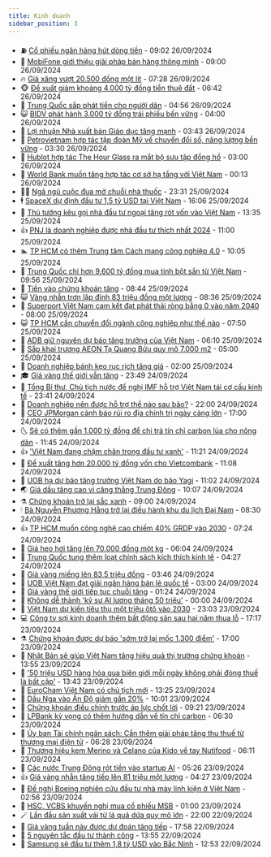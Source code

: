 ```yaml
---
title: Kinh doanh
sidebar_position: 3
---
```


<!-- vnexpress-kinh-doanh:START -->
- ⛽️ [Cổ phiếu ngân hàng hút dòng tiền](https://vnexpress.net/chung-khoan-hom-nay-26-9-co-phieu-ngan-hang-hut-dong-tien-4797379.html) - 09:02 26/09/2024
- 🐲 [MobiFone giới thiệu giải pháp bán hàng thông minh](https://vnexpress.net/mobifone-gioi-thieu-giai-phap-ban-hang-thong-minh-4797365.html) - 09:00 26/09/2024
- 🔥 [Giá xăng vượt 20.500 đồng một lít](https://vnexpress.net/gia-xang-moi-nhat-hom-nay-26-9-4797305.html) - 07:28 26/09/2024
- 🐵 [Đề xuất giảm khoảng 4.000 tỷ đồng tiền thuê đất](https://vnexpress.net/de-xuat-giam-khoang-4-000-ty-dong-tien-thue-dat-4797296.html) - 06:42 26/09/2024
- 🦅 [Trung Quốc sắp phát tiền cho người dân](https://vnexpress.net/trung-quoc-sap-phat-tien-cho-nguoi-dan-4797216.html) - 04:56 26/09/2024
- 😺 [BIDV phát hành 3.000 tỷ đồng trái phiếu bền vững](https://vnexpress.net/bidv-phat-hanh-3-000-ty-dong-trai-phieu-ben-vung-4797193.html) - 04:00 26/09/2024
- 🤩 [Lợi nhuận Nhà xuất bản Giáo dục tăng mạnh](https://vnexpress.net/loi-nhuan-nha-xuat-ban-giao-duc-tang-manh-4797201.html) - 03:43 26/09/2024
- 🌮 [Petrovietnam hợp tác tập đoàn Mỹ về chuyển đổi số, năng lượng bền vững](https://vnexpress.net/petrovietnam-hop-tac-tap-doan-my-ve-chuyen-doi-so-nang-luong-ben-vung-4797004.html) - 03:30 26/09/2024
- 🧰 [Hublot hợp tác The Hour Glass ra mắt bộ sưu tập đồng hồ](https://vnexpress.net/hublot-hop-tac-the-hour-glass-ra-mat-bo-suu-tap-dong-ho-4797170.html) - 03:00 26/09/2024
- 🤔 [World Bank muốn tăng hợp tác cơ sở hạ tầng với Việt Nam](https://vnexpress.net/world-bank-muon-tang-hop-tac-co-so-ha-tang-voi-viet-nam-4797107.html) - 00:13 26/09/2024
- 🧑‍💻 [Ngã ngũ cuộc đua mở chuỗi nhà thuốc](https://vnexpress.net/nga-ngu-cuoc-dua-mo-chuoi-nha-thuoc-4797078.html) - 23:31 25/09/2024
- 🕴 [SpaceX dự định đầu tư 1,5 tỷ USD tại Việt Nam](https://vnexpress.net/spacex-du-dinh-dau-tu-1-5-ty-usd-tai-viet-nam-4797069.html) - 16:06 25/09/2024
- 🦩 [Thủ tướng kêu gọi nhà đầu tư ngoại tăng rót vốn vào Việt Nam](https://vnexpress.net/thu-tuong-keu-goi-nha-dau-tu-ngoai-tang-rot-von-vao-viet-nam-4797024.html) - 13:35 25/09/2024
- 👍 [PNJ là doanh nghiệp được nhà đầu tư thích nhất 2024](https://vnexpress.net/pnj-la-doanh-nghiep-duoc-nha-dau-tu-thich-nhat-2024-4797031.html) - 11:00 25/09/2024
- 🏊 [TP HCM có thêm Trung tâm Cách mạng công nghiệp 4.0](https://vnexpress.net/tp-hcm-co-them-trung-tam-cach-mang-cong-nghiep-4-0-4796963.html) - 10:05 25/09/2024
- 🤡 [Trung Quốc chi hơn 9.600 tỷ đồng mua tinh bột sắn từ Việt Nam](https://vnexpress.net/trung-quoc-chi-hon-9-600-ty-dong-mua-tinh-bot-san-tu-viet-nam-4796925.html) - 09:56 25/09/2024
- 👀 [Tiền vào chứng khoán tăng](https://vnexpress.net/tien-vao-chung-khoan-tang-4796964.html) - 08:44 25/09/2024
- 😺 [Vàng nhẫn trơn lập đỉnh 83 triệu đồng một lượng](https://vnexpress.net/nhan-tron-len-83-trieu-dong-4796954.html) - 08:36 25/09/2024
- 🦣 [Superport Việt Nam cam kết đạt phát thải ròng bằng 0 vào năm 2040](https://vnexpress.net/superport-viet-nam-cam-ket-dat-phat-thai-rong-bang-0-vao-nam-2040-4796910.html) - 08:00 25/09/2024
- 😺 [TP HCM cần chuyển đổi ngành công nghiệp như thế nào](https://vnexpress.net/tp-hcm-can-chuyen-doi-nganh-cong-nghiep-nhu-the-nao-4796869.html) - 07:50 25/09/2024
- 💼 [ADB giữ nguyên dự báo tăng trưởng của Việt Nam](https://vnexpress.net/adb-giu-nguyen-du-bao-tang-truong-cua-viet-nam-4796889.html) - 06:10 25/09/2024
- 🤗 [Sắp khai trương AEON Tạ Quang Bửu quy mô 7.000 m2](https://vnexpress.net/sap-khai-truong-aeon-ta-quang-buu-quy-mo-7-000-m2-4796533.html) - 05:00 25/09/2024
- 👀 [Doanh nghiệp bánh kẹo rục rịch tăng giá](https://vnexpress.net/doanh-nghiep-banh-keo-ruc-rich-tang-gia-4795844.html) - 02:00 25/09/2024
- 🎓 [Giá vàng thế giới vẫn tăng](https://vnexpress.net/gia-vang-the-gioi-van-tang-4796683.html) - 23:49 24/09/2024
- 🗽 [Tổng Bí thư, Chủ tịch nước đề nghị IMF hỗ trợ Việt Nam tái cơ cấu kinh tế](https://vnexpress.net/tong-bi-thu-chu-tich-nuoc-de-nghi-imf-ho-tro-viet-nam-tai-co-cau-kinh-te-4796676.html) - 23:41 24/09/2024
- 🚀 [Doanh nghiệp nên được hỗ trợ thế nào sau bão?](https://vnexpress.net/doanh-nghiep-nen-duoc-ho-tro-the-nao-sau-bao-4796435.html) - 22:00 24/09/2024
- 🤗 [CEO JPMorgan cảnh báo rủi ro địa chính trị ngày càng lớn](https://vnexpress.net/ceo-jpmorgan-canh-bao-rui-ro-dia-chinh-tri-ngay-cang-lon-4796646.html) - 17:00 24/09/2024
- 🌜 [Sẽ có thêm gần 1.000 tỷ đồng để chi trả tín chỉ carbon lúa cho nông dân](https://vnexpress.net/se-co-them-gan-1-000-ty-dong-de-chi-tra-tin-chi-carbon-lua-cho-nong-dan-4796558.html) - 11:45 24/09/2024
- 👍 [&#39;Việt Nam đang chậm chân trong đầu tư xanh&#39;](https://vnexpress.net/viet-nam-dang-cham-chan-trong-dau-tu-xanh-4796557.html) - 11:21 24/09/2024
- 🤖 [Đề xuất tăng hơn 20.000 tỷ đồng vốn cho Vietcombank](https://vnexpress.net/de-xuat-tang-hon-20-000-ty-dong-von-cho-vietcombank-4796584.html) - 11:08 24/09/2024
- 🫣 [UOB hạ dự báo tăng trưởng Việt Nam do bão Yagi](https://vnexpress.net/uob-ha-du-bao-tang-truong-viet-nam-do-bao-yagi-4796570.html) - 11:02 24/09/2024
- 🌏 [Giá dầu tăng cao vì căng thẳng Trung Đông](https://vnexpress.net/gia-dau-tang-cao-vi-cang-thang-trung-dong-4796487.html) - 10:07 24/09/2024
- ⚗️ [Chứng khoán trở lại sắc xanh](https://vnexpress.net/chung-khoan-hom-nay-24-9-chung-khoan-tro-lai-sac-xanh-4796540.html) - 09:00 24/09/2024
- 🕯 [Bà Nguyễn Phương Hằng trở lại điều hành khu du lịch Đại Nam](https://vnexpress.net/ba-nguyen-phuong-hang-tro-lai-dieu-hanh-khu-du-lich-dai-nam-4796513.html) - 08:30 24/09/2024
- 👍 [TP HCM muốn công nghệ cao chiếm 40% GRDP vào 2030](https://vnexpress.net/tp-hcm-muon-cong-nghe-cao-chiem-40-grdp-vao-2030-4796432.html) - 07:24 24/09/2024
- 🤠 [Giá heo hơi tăng lên 70.000 đồng một kg](https://vnexpress.net/gia-heo-hoi-tang-len-70-000-dong-mot-kg-4796076.html) - 06:04 24/09/2024
- 🌊 [Trung Quốc tung thêm loạt chính sách kích thích kinh tế](https://vnexpress.net/trung-quoc-tung-them-loat-chinh-sach-kich-thich-kinh-te-4796373.html) - 04:27 24/09/2024
- 🌈 [Giá vàng miếng lên 83,5 triệu đồng](https://vnexpress.net/vang-mieng-len-83-5-trieu-dong-4796293.html) - 03:46 24/09/2024
- 🥳 [UOB Việt Nam đạt giải ngân hàng bán lẻ quốc tế](https://vnexpress.net/uob-viet-nam-dat-giai-ngan-hang-ban-le-quoc-te-4794121.html) - 03:00 24/09/2024
- 🐻 [Giá vàng thế giới tiếp tục chuỗi tăng](https://vnexpress.net/gia-vang-the-gioi-tiep-tuc-chuoi-tang-4796259.html) - 01:24 24/09/2024
- 💫 [Không dễ thành &#39;kỹ sư AI lương tháng 50 triệu&#39;](https://vnexpress.net/khong-de-thanh-ky-su-ai-luong-thang-50-trieu-4796118.html) - 00:00 24/09/2024
- 🤩 [Việt Nam dự kiến tiêu thụ một triệu ôtô vào 2030](https://vnexpress.net/viet-nam-du-kien-tieu-thu-mot-trieu-oto-vao-2030-4796129.html) - 23:03 23/09/2024
- 💻 [Công ty sợi kinh doanh thêm bất động sản sau hai năm thua lỗ](https://vnexpress.net/cong-ty-soi-kinh-doanh-them-bat-dong-san-sau-hai-nam-thua-lo-4796205.html) - 17:17 23/09/2024
- ⚗️ [Chứng khoán được dự báo &#39;sớm trở lại mốc 1.300 điểm&#39;](https://vnexpress.net/chung-khoan-duoc-du-bao-som-tro-lai-moc-1-300-diem-4795713.html) - 17:00 23/09/2024
- 🌈 [Nhật Bản sẽ giúp Việt Nam tăng hiệu quả thị trường chứng khoán](https://vnexpress.net/nhat-ban-se-giup-viet-nam-tang-hieu-qua-thi-truong-chung-khoan-4796172.html) - 13:55 23/09/2024
- 🌝 [&#39;50 triệu USD hàng hóa qua biên giới mỗi ngày không phải đóng thuế là bất cập&#39;](https://vnexpress.net/50-trieu-usd-hang-hoa-qua-bien-gioi-moi-ngay-khong-phai-dong-thue-la-bat-cap-4796170.html) - 13:43 23/09/2024
- 🥸 [EuroCham Việt Nam có chủ tịch mới](https://vnexpress.net/eurocham-viet-nam-co-chu-tich-moi-4796177.html) - 13:25 23/09/2024
- 🦆 [Dầu Nga vào Ấn Độ giảm gần 20%](https://vnexpress.net/dau-nga-vao-an-do-giam-gan-20-4796095.html) - 10:01 23/09/2024
- 🌋 [Chứng khoán điều chỉnh trước áp lực chốt lời](https://vnexpress.net/chung-khoan-hom-nay-23-9-vn-index-dieu-chinh-truoc-ap-luc-chot-loi-4796113.html) - 09:21 23/09/2024
- 🦍 [LPBank kỳ vọng có thêm hướng dẫn về tín chỉ carbon](https://vnexpress.net/lpbank-ky-vong-co-them-huong-dan-ve-tin-chi-carbon-4795963.html) - 06:30 23/09/2024
- 🤔 [Ủy ban Tài chính ngân sách: Cần thêm giải pháp tăng thu thuế từ thương mại điện tử](https://vnexpress.net/uy-ban-tai-chinh-ngan-sach-can-them-giai-phap-tang-thu-thue-tu-thuong-mai-dien-tu-4795992.html) - 06:28 23/09/2024
- 🧰 [Thương hiệu kem Merino và Celano của Kido về tay Nutifood](https://vnexpress.net/thuong-hieu-kem-merino-va-celano-cua-kido-ve-tay-nutifood-4796019.html) - 06:11 23/09/2024
- 🌝 [Các nước Trung Đông rót tiền vào startup AI](https://vnexpress.net/cac-nuoc-trung-dong-rot-tien-vao-startup-ai-4795925.html) - 05:26 23/09/2024
- 👍 [Giá vàng nhẫn tăng tiếp lên 81 triệu một lượng](https://vnexpress.net/nhan-tron-vuot-81-trieu-mot-luong-4795940.html) - 04:27 23/09/2024
- 🗽 [Đề nghị Boeing nghiên cứu đầu tư nhà máy linh kiện ở Việt Nam](https://vnexpress.net/de-nghi-boeing-nghien-cuu-dau-tu-nha-may-linh-kien-o-viet-nam-4795842.html) - 02:56 23/09/2024
- 🐎 [HSC, VCBS khuyến nghị mua cổ phiếu MSB](https://vnexpress.net/hsc-vcbs-khuyen-nghi-mua-co-phieu-msb-4795433.html) - 01:00 23/09/2024
- 🪄 [Lần đầu sản xuất vải từ lá quả dứa quy mô lớn](https://vnexpress.net/lan-dau-san-xuat-vai-tu-la-qua-dua-quy-mo-lon-4795391.html) - 22:00 22/09/2024
- 🎊 [Giá vàng tuần này được dự đoán tăng tiếp](https://vnexpress.net/gia-vang-tuan-nay-duoc-du-doan-tang-tiep-4795737.html) - 17:58 22/09/2024
- 🗽 [5 nguyên tắc đầu tư thành công](https://vnexpress.net/5-nguyen-tac-dau-tu-thanh-cong-4795630.html) - 13:55 22/09/2024
- 🦩 [Samsung sẽ đầu tư thêm 1,8 tỷ USD vào Bắc Ninh](https://vnexpress.net/samsung-se-dau-tu-them-1-8-ty-usd-vao-bac-ninh-4795717.html) - 12:53 22/09/2024<!-- vnexpress-kinh-doanh:END -->
